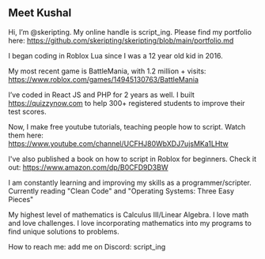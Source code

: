 ## Meet Kushal
Hi, I’m @skeripting. My online handle is script_ing. Please find my portfolio here: https://github.com/skeripting/skeripting/blob/main/portfolio.md

I began coding in Roblox Lua since I was a 12 year old kid in 2016. 

My most recent game is BattleMania, with 1.2 million + visits: https://www.roblox.com/games/14945130763/BattleMania

I’ve coded in React JS and PHP for 2 years as well. I built https://quizzynow.com to help 300+ registered students to improve their test scores.

Now, I make free youtube tutorials, teaching people how to script. Watch them here: https://www.youtube.com/channel/UCFHJ80WbXDJ7ujsMKa1LHtw

I've also published a book on how to script in Roblox for beginners. Check it out: https://www.amazon.com/dp/B0CFD9D3BW

I am constantly learning and improving my skills as a programmer/scripter. Currently reading "Clean Code" and "Operating Systems: Three Easy Pieces"

My highest level of mathematics is Calculus III/Linear Algebra. I love math and love challenges. I love incorporating mathematics into my programs to find unique solutions to problems.

How to reach me: add me on Discord: script_ing

<!---
skeripting/skeripting is a ✨ special ✨ repository because its `README.md` (this file) appears on your GitHub profile.
You can click the Preview link to take a look at your changes.
--->
